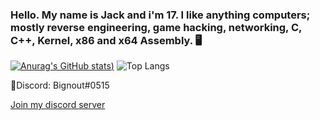 ### Hello. My name is Jack and i'm 17. I like anything computers; mostly reverse engineering, game hacking, networking, C, C++, Kernel, x86 and x64 Assembly. 🖥️

[![Anurag's GitHub stats](https://github-readme-stats.vercel.app/api?username=jackbail4&show_icons=true&theme=dark))](https://github.com/anuraghazra/github-readme-stats)
![Top Langs](https://github-readme-stats.vercel.app/api/top-langs/?username=jackbail4&hide=javascript,css,scss,html&theme=tokyonight)


📧Discord: Bignout#0515

 [Join my discord server](https://discord.gg/dExJ9Sck7n)
